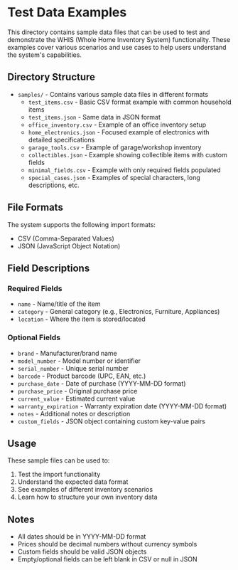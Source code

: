 # Test Data Examples

This directory contains sample data files that can be used to test and demonstrate the WHIS (Whole Home Inventory System) functionality. These examples cover various scenarios and use cases to help users understand the system's capabilities.

## Directory Structure

- `samples/` - Contains various sample data files in different formats
  - `test_items.csv` - Basic CSV format example with common household items
  - `test_items.json` - Same data in JSON format
  - `office_inventory.csv` - Example of an office inventory setup
  - `home_electronics.json` - Focused example of electronics with detailed specifications
  - `garage_tools.csv` - Example of garage/workshop inventory
  - `collectibles.json` - Example showing collectible items with custom fields
  - `minimal_fields.csv` - Example with only required fields populated
  - `special_cases.json` - Examples of special characters, long descriptions, etc.

## File Formats

The system supports the following import formats:
- CSV (Comma-Separated Values)
- JSON (JavaScript Object Notation)

## Field Descriptions

### Required Fields
- `name` - Name/title of the item
- `category` - General category (e.g., Electronics, Furniture, Appliances)
- `location` - Where the item is stored/located

### Optional Fields
- `brand` - Manufacturer/brand name
- `model_number` - Model number or identifier
- `serial_number` - Unique serial number
- `barcode` - Product barcode (UPC, EAN, etc.)
- `purchase_date` - Date of purchase (YYYY-MM-DD format)
- `purchase_price` - Original purchase price
- `current_value` - Estimated current value
- `warranty_expiration` - Warranty expiration date (YYYY-MM-DD format)
- `notes` - Additional notes or description
- `custom_fields` - JSON object containing custom key-value pairs

## Usage

These sample files can be used to:
1. Test the import functionality
2. Understand the expected data format
3. See examples of different inventory scenarios
4. Learn how to structure your own inventory data

## Notes

- All dates should be in YYYY-MM-DD format
- Prices should be decimal numbers without currency symbols
- Custom fields should be valid JSON objects
- Empty/optional fields can be left blank in CSV or null in JSON